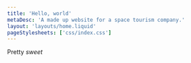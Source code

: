 ```yaml
---
title: 'Hello, world'
metaDesc: 'A made up website for a space tourism company.'
layout: 'layouts/home.liquid'
pageStylesheets: ['css/index.css']
---
```


Pretty _sweet_
